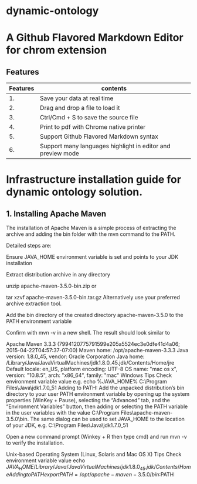 # dynamic-ontology



# A Github Flavored Markdown Editor for chrom extension 
## Features
| Features | contents |
|-----------|---------------------------------------------|
|1.| Save your data at real time |
|2.| Drag and drop a file to load it |
|3.|Ctrl/Cmd + S to save the source file |
|4.|Print to pdf with Chrome native printer |
|5.|Support Github Flavored Markdown syntax |
|6.|Support many languages highlight in editor and preview mode|

# Infrastructure installation guide for dynamic ontology solution.

## 1. Installing Apache Maven
The installation of Apache Maven is a simple process of extracting the archive and adding the bin folder with the mvn command to the PATH.

Detailed steps are:

Ensure JAVA_HOME environment variable is set and points to your JDK installation

Extract distribution archive in any directory

unzip apache-maven-3.5.0-bin.zip
or

tar xzvf apache-maven-3.5.0-bin.tar.gz
Alternatively use your preferred archive extraction tool.

Add the bin directory of the created directory apache-maven-3.5.0 to the PATH environment variable

Confirm with mvn -v in a new shell. The result should look similar to

Apache Maven 3.3.3 (7994120775791599e205a5524ec3e0dfe41d4a06; 2015-04-22T04:57:37-07:00)
Maven home: /opt/apache-maven-3.3.3
Java version: 1.8.0_45, vendor: Oracle Corporation
Java home: /Library/Java/JavaVirtualMachines/jdk1.8.0_45.jdk/Contents/Home/jre
Default locale: en_US, platform encoding: UTF-8
OS name: "mac os x", version: "10.8.5", arch: "x86_64", family: "mac"
Windows Tips
Check environment variable value e.g.
echo %JAVA_HOME% 
C:\Program Files\Java\jdk1.7.0_51
Adding to PATH: Add the unpacked distribution’s bin directory to your user PATH environment variable by opening up the system properties (WinKey + Pause), selecting the “Advanced” tab, and the “Environment Variables” button, then adding or selecting the PATH variable in the user variables with the value C:\Program Files\apache-maven-3.5.0\bin. The same dialog can be used to set JAVA_HOME to the location of your JDK, e.g. C:\Program Files\Java\jdk1.7.0_51

Open a new command prompt (Winkey + R then type cmd) and run mvn -v to verify the installation.

Unix-based Operating System (Linux, Solaris and Mac OS X) Tips
Check environment variable value
echo $JAVA_HOME
/Library/Java/JavaVirtualMachines/jdk1.8.0_45.jdk/Contents/Home
Adding to PATH
export PATH=/opt/apache-maven-3.5.0/bin:$PATH

